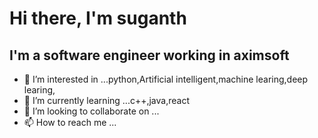 # Hi there, I'm suganth
## I'm a software engineer working in aximsoft
- 👀 I’m interested in ...python,Artificial intelligent,machine learing,deep learing,
- 🌱 I’m currently learning ...c++,java,react
- 💞️ I’m looking to collaborate on ...
- 📫 How to reach me ...

<!---
suganth-solaman/suganth-solaman is a ✨ special ✨ repository because its `README.md` (this file) appears on your GitHub profile.
You can click the Preview link to take a look at your changes.
--->
